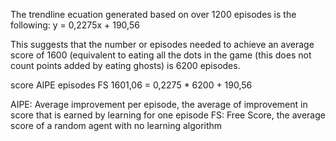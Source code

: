 The trendline ecuation generated based on over 1200 episodes is the following:
y = 0,2275x + 190,56

This suggests that the number or episodes needed to achieve an average score of 1600 (equivalent to eating all the dots in the game (this does not count points added by eating ghosts) is 6200 episodes.

score	   AIPE	  episodes  FS
1601,06 = 0,2275 * 6200 + 190,56

AIPE: Average improvement per episode, the average of improvement in score that is earned by learning for one episode
FS: Free Score, the average score of a random agent with no learning algorithm